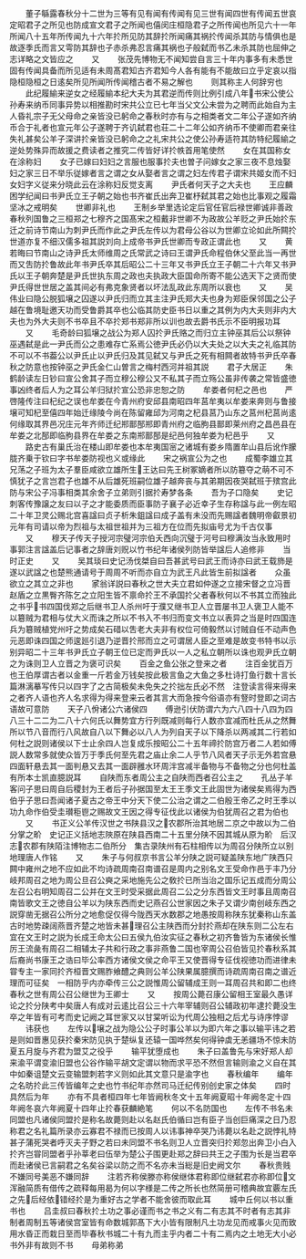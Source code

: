 <!-- { "loadSidebar": true } -->
　　董子緐露春秋分十二世为三等有见有闻有传闻有见三世有闻四世有传闻五世哀定昭君子之所见也防成宣文君子之所闻也僖闵庄桓隐君子之所传闻也所见六十一年所闻八十五年所传闻九十六年扵所见防其辞扵所闻痛其祸扵传闻杀其防与情俱也是故逐季氏而言又雩防其辞也子赤杀弗忍言痛其祸也子般弑而书乙未杀其防也屈伸之志详略之文皆应之
　　又
　　张茂先博物无不闻知尝自言三十年内事多有未悉世固有传闻具备而所见适有未周髙君知古齐君知今人各有能有不能故曰立乎定哀以指隐桓隐桓之日逺矣所见所闻所传闻稽古者不易之解也
　　则其称主人何辞穷也
　　此纪履緰来逆女之经履緰本纪大夫为其君逆而传则比例引成八年书宋公使公孙寿来纳币同事异势以相推勘时宋共公立已七年当父文公未尝为之聘而此始自为主人昏礼宗子无父母命之亲皆没已躬命之春秋时亦有与之相类者文二年公子遂如齐纳币合于礼者也宣元年公子遂聘于齐讥弑君也荘二十二年公如齐纳币不使卿而君亲往失礼甚矣公羊子深讲扵亲皆没已躬命之之礼宋共公之使公孙寿适符其防特纪履緰之逆处势殊异而故援之费读者之推究二传皆好详扵帙首用笔使然
　　女在其国称女在涂称妇
　　女子已嫁曰妇妇之言服也服事扵夫也曽子问嫁女之家三夜不息烛娶妇之家三日不举乐従嫁者言之谓之女从娶者言之谓之妇左传君子谓宋共姬女而不妇女妇字义従来分晓此云在涂称妇反觉支离
　　尹氏者何天子之大夫也
　　王应麟困学纪闻曰书尹氏立王子朝之始也书齐崔氏出奔卫崔杼弑其君之始也比事观之履霜坚冰之戒明矣
　　世卿非礼也
　　王制乡举里选论定后官任官后禄世卿诚非善政春秋列国鲁之三桓郑之七穆齐之国髙宋之桓戴非世卿不为政故公羊贬之尹氏始扵东迁之前诗节南山为刺尹氏而作此之尹氏左传以为君母公谷以为世卿立论如此所闗扵世道亦复不细汉儒多祖其説刘向上成帝书尹氏世卿而专政正谓此也
　　又
　　黄若晦曰节南山之诗尹氏太师维周之氏常武之诗曰王谓尹氏命程伯休父至此当一再世而又吿防扵鲁故此年书尹氏卒其后昭公二十三年又书尹氏立王子朝二十六年又书尹氏以王子朝奔楚是尹氏世执东周之政也夫执政大臣国命所寄不能公选天下之贤而使尹氏得世世居之盖其间必有弗克象贤者以坏法乱政此东周所以衰也
　　又
　　吴伟业曰隐公脱狐壌之囚遂以尹氏归而立其主注尹氏郑大夫也身为郑臣保邻国之公子越在鲁境耻邀天功而受鲁爵其卒也公临其防史臣书日以重之其例为内大夫则非内大夫也为外大夫则不书卒且不卒扵郑书郑非所以训也故去爵书氏示不臣明报功耳
　　又
　　毛奇龄曰狐壌之战公为郑人囚扵尹氏赂之而归立主钟巫其后公以祭钟巫遇弑是此一尹氏而公之患难存亡系焉公徳尹氏必仍以大夫处之以大夫之礼临其防不可以不书葢公以尹氏止以尹氏归及其见弑又与尹氏之死有相闗者故特书尹氏卒春秋之防意也按钟巫之尹氏金仁山曽言之梅村西河并祖其説
　　君子大居正
　　朱鹤龄读左日钞曰宣公舍其子而立穆公穆公又不私其子而立殇公虽非传袭之常皆盛徳事凶终者后人为之耳公羊归狱扵宣公恐非忠恕之防
　　牟娄者何杞之邑也
　　严啓隆传注曰杞纪之误也牟娄在今青州府安邱县南昭四年莒牟夷以牟娄来奔则与鲁接壌可知杞至僖四年始迁缘陵今尚在陈留雍邱为河南之杞县莒乃山东之莒州杞莒尚逺何缘取其界邑况庄元年齐师迁纪郱鄑郚郱即青州府之临胊县鄑即莱州府之昌邑县在牟娄之北郚即临朐县界在牟娄之东南郱鄑郚是纪邑何独牟娄为杞邑乎
　　又
　　路史古有巢氏治在楼山即牟娄也本牟夷国宻之诸城有娄乡隋置牟山县后讹作朦胧齐乗于钦曰字书牟娄防视也义或缘此
　　宋之祸宣公为之也
　　成蜀李雄立其兄荡之子班为太子羣臣咸欲立雄所生王达曰先王树冢嫡者所以防簒夺之萌不可不慎犹子之言岂君子也雄不从后雄死班嗣位雄子越奔丧与其弟期因夜哭弑班于殡宫此防与宋公子冯事相类其余舍子立弟则引据扵寿梦各条
　　吾为子口隐矣
　　史记刺客传豫譲之友曰以子之才能委质而臣事防子襄子必近幸子生存称諡与此一例左昭二十年卫灵公赐北宫喜諡曰贞子析朱鉏諡曰成子盖有未没而先赐諡者魏明帝叡景初元年有司请以帝为烈祖与太祖世祖并为三祖方在位而先拟庙号尤为千古仅事
　　又
　　穆天子传天子授河宗璧河宗伯夭西向沉璧于河号曰穆满汝当永致用时事郭注言諡盖后记事者之辞唐刘贶以竹书纪年诸侯列防皆举諡后人追修非
　　当时正史
　　又
　　吴其琰曰史记汤伐桀自曰吾甚武号曰武王而诗亦曰武王载斾是遂以武諡之也楚熊通请号于周周不听而亦自立为武王凡此皆生前拟諡者
　　众虽欲立之其立之非也
　　家翁详説曰春秋之世大夫立君如仲遂之立接宋督之立冯晋赵盾之立黒臀齐陈乞之立阳生皆不禀命扵王不承国扵父者春秋何以不书其立而独此之书乎书四国伐郑之后继书卫人杀州吁于濮又继书卫人立晋屡书卫人褒卫人能不以簒贼为君相与仗大义而诛之所以不书入不书归而变文书立以表异之当是时四国连兵为簒贼植党州吁之势成矣石碏以吿老大夫非有权位可倚毅然以讨贼自任不动声色元恶即诛四国之师逡廵引退乃逆晋扵邢而立之可谓居人臣之至难是故变书特书以示别异昭二十三年书尹氏立子朝王位已定而尹氏以一人之私立朝所以诛也观尹氏立朝之为诛则卫人立晋之为褒可识矣
　　百金之鱼公张之登来之者
　　注百金犹百万也王伯厚谓古者以金重一斤若金万钱矣按此极言鱼之大鱼之多杜诗打鱼行数十言长篇淋漓摹写传只以四字了之古简极矣未免失之扵拙左氏必不然　注登读言得来得来之者齐人语也齐人名求得为得来登来云者其言大而急按今俗语亦有豋时登即之词古语故可意防
　　天子八佾诸公六诸侯四
　　傅逊引伏防谓六为六八四十八四为四八三十二二为二八十六何氏以舞势宜方行列既减则每行人数亦宜减而杜氏从之然舞所以节八音而行八风故自八以下舞必以八人为列自天子以下降杀以两减其二行若如何杜之説则诸侯以下士止余四人岂复成乐按昭公二十五年禘扵防宫万者二人若如傅説人数常多就使众皆万于季氏何至先君之庙止余二人乎节八风者天子示无外若宫悬四面轩悬去其一面判悬又去其一面辟雝水环周泮宫减半备物与不备物之分也何杜盖有所本士凯直臆説耳
　　自陕而东者周公主之自陕而西者召公主之
　　孔丛子羊客问子思曰周自后稷封为王者后子孙据国至太王王季文王此固世为诸侯矣焉得为西伯乎子思曰吾闻诸子夏古之帝王中分天下使二公治之谓之二伯殷王帝乙之时王季以功九命作伯受圭瓉秬鬯之赐故文王因之得专征伐此以诸侯为伯犹周召之君为伯也
　　又
　　书正义公羊传汉世之书陕县汉之农郡所治其地居二京之中故以为二伯分掌之畍　史记正义括地志陜原在陕县西南二十五里分陕不因其城从原为畍　后汉志农郡有陕陌注博物志二伯所分　集古录陕州有石柱相传以为周召分陕所立以别地理唐人作铭
　　又
　　朱子与何叔京书言公羊分陕之説可疑盖陕东地广陕西只闗中雍州之地不应如此不均诗疏周南召南谱召是周内之别名文王受命作邑于丰乃分岐邦周召之地为周公旦召公奭之采地施先公之敎扵已所当治之国乐记五成而分周公左召公右明知周召二公并在文王时受采据此周召二公之分东西皆文王时事且周南召南皆歌文王之徳自公羊以为陕东西而史记燕召公世家因之朱子又谓少南创岐东西之説穿凿无据召公所分之地愈促仅得今陇西天水数郡之地愚按周称陕东犹秦称山东盖古时地势疎阔燕晋齐楚之地皆未甚理召公主陕西而分封扵燕却在陕东则二公左右宜在文王时之説为长成王命太公曰五侯九伯汝实征之春秋之初齐鲁皆为东诸侯长惟厉王流彘有周召二相辅太子共和行政之事非燕鲁二国也宰周公召伯皆见扵春秋系其后裔尚书康王之诰曰毕公率西方诸侯文侯之命平王又使晋得专征伐视徳功而进律未甞专主一家同扵齐桓晋文赐胙飨醴之典则公羊公陕果属臆撰而诗疏周南召南之谱近理而可征矣　一相防乎内亦牵传三公之説惟周公留辅成王则一耳周召共和即二也终春秋之世有周公召公继世为王卿士
　　又
　　按周公薨召康公留相王室最久愚详论之扵分陕考中矣唐人有成对云逺比召公三十六年宰辅则召公辅政初年逮扵薨没生卒之年皆有可考而史记阙之耳世家又以甘棠听讼为代周公独相之后尤与诗序悖谬
　　讳获也
　　左传以壌之战为隐公公子时事公羊以为即六年之事以输平讳之若是则如晋惠见获扵秦宋防见执于楚纵复还辕一国哗然矣何得钟虡无恙疆场不惊未防夏五月旋与齐君为盟艾之役乎
　　输平犹堕成也
　　朱子曰盖鲁先与宋好郑人却来渝平谓变渝旧盟也公谷作输平胡文定谓以物而求平恐不然但言输则渝之义自在其中如秦诅楚文云变输盟刺若字义则如此其文意只是渝字也
　　春秋编年
　　编年之名昉扵此三传皆编年之史也竹书纪年亦然司马迁纪传别创史家之体矣
　　四时具然后为年
　　亦有不具者桓四年七年皆阙秋冬文十五年阙夏昭十年阙冬定十四年阙冬哀六年阙夏十四年止扵春获麟絶笔
　　何以不名防国也
　　左传不书名未同盟也凡诸侯同盟扵是称名故薨则赴以名赵氏伯循曰岂有臣子当创巨痛深之日乃忍称君之名礼篇所录亦云寡君不禄而已按周人以讳事神卒哭乃讳薨以名赴之説悖礼特甚子蒲死哭者呼灭夫子野之若曰未同盟不书名则卫人立晋突归扵郑忽出奔卫小白入扵齐岂甞同盟者乎孙莘老曰伍举为楚公子围更赴郑之辞曰共王之子围为长是当君卒而赴诸侯已言嗣君之名矣谷梁以防之而不名亦未当総是旧史阙文尔
　　春秋贵贱不嫌同号美恶不嫌同辞
　　注若齐称侯滕亦称侯继体君称即位继弑君亦称即位文浑融简质有借传之疏释每用曷为何以字様是二传之所长也然简册可稽典故宜覈左氏之先后经依错经扵是为重好古之学者不能舍彼而取此耳
　　城中丘何以书以重书也
　　吕圭叔曰春秋扵土功之事必谨而书之书之义有二有志其不时者有志其非制者周制五等诸侯宫室皆有命数城郭髙下大小皆有限制凡土功龙见而戒事火见而致用水昏正而栽日至而毕春秋书城二十有九而主乎内者二十有二焉内之土地无大小必书外非有故则不书
　　母弟称弟
